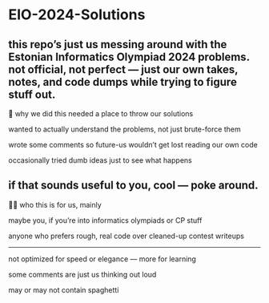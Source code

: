 # EIO-2024-Solutions

this repo’s just us messing around with the Estonian Informatics Olympiad 2024 problems.
not official, not perfect — just our own takes, notes, and code dumps while trying to figure stuff out.
-------------------------------------------------------
💭 why we did this
needed a place to throw our solutions

wanted to actually understand the problems, not just brute-force them

wrote some comments so future-us wouldn’t get lost reading our own code

occasionally tried dumb ideas just to see what happens

if that sounds useful to you, cool — poke around.
-------------------------------------------------------
🧑‍💻 who this is for
us, mainly

maybe you, if you’re into informatics olympiads or CP stuff

anyone who prefers rough, real code over cleaned-up contest writeups

-------------------------------------------------------
not optimized for speed or elegance — more for learning

some comments are just us thinking out loud

may or may not contain spaghetti
